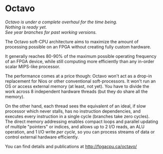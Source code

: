 Octavo
======

*Octavo is under a complete overhaul for the time being.  
Nothing is ready yet.  
See year branches for past working versions.*

The Octavo soft-CPU architecture aims to maximize the amount of processing
possible on an FPGA without creating fully custom hardware.

It generally reaches 80-90% of the maximum possible operating frequency of an
FPGA device, while still computing more efficiently than any in-order scalar
MIPS-like processor.

The performance comes at a price though: Octavo won't act as a drop-in
replacement for Nios or other conventional soft-processors. It won't run an OS
or access external memory (at least, not yet). You have to divide the work
across 8 independent hardware threads (but they do share all the memory).

On the other hand, each thread sees the equivalent of an ideal, if slow
processor which never stalls, has no instruction dependencies, and executes
every instruction in a single cycle (branches take zero cycles). The direct
memory addressing enables compact loops and parallel updating of multiple
"pointers" or indices, and allows up to 2 I/O reads, an ALU operation, and 1
I/O write *per cycle*, so you can process streams of data or control external
hardware efficiently.

You can find details and publications at http://fpgacpu.ca/octavo/

